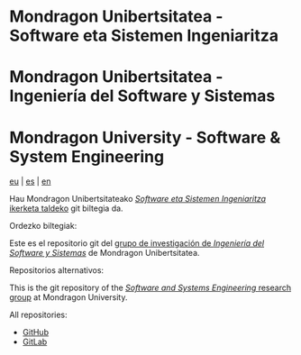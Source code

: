 <!---------------------------->
<!-- multilingual suffix: en, eu, es -->
<!-- no suffix: eu -->
<!---------------------------->
<!-- Multilingual readme using: https://pypi.org/project/mmg/ -->
<!-- command to convert: mmg *.base.md -->
<!-- [eu] -->
# Mondragon Unibertsitatea - Software eta Sistemen Ingeniaritza

<!-- [es] -->
# Mondragon Unibertsitatea - Ingeniería del Software y Sistemas

<!-- [en] -->
# Mondragon University - Software & System Engineering

<!-- [common] -->
[eu](profile/README.md) | [es](profile/README.es.md) | [en](profile/README.en.md)

<!-- [eu] -->
Hau Mondragon Unibertsitateako [*Software eta Sistemen Ingeniaritza* ikerketa taldeko](https://www.mondragon.edu/eu/ikerketa-transferentzia/ingeniaritza-teknologia/ikerketa-transferentzia-taldeak/-/mu-inv-mapping/grupo/ingenieria-del-sw-y-sistemas) git biltegia da.

Ordezko biltegiak:

<!-- [es] -->
Este es el repositorio git del [grupo de investigación de *Ingeniería del Software y Sistemas*](https://www.mondragon.edu/es/investigacion/ingenieria-tecnologia/grupos-investigacion-transferencia/-/mu-inv-mapping/grupo/ingenieria-del-sw-y-sistemas) de Mondragon Unibertsitatea.

Repositorios alternativos:

<!-- [en] -->
This is the git repository of the [*Software and Systems Engineering* research group](https://www.mondragon.edu/en/research-transfer/engineering-technology/research-and-transfer-groups/-/mu-inv-mapping/grupo/ingenieria-del-sw-y-sistemas) at Mondragon University.

All repositories:

<!-- [common] -->
- [GitHub](https://github.com/mu-sse)
- [GitLab](https://gitlab.com/mu-sse)
